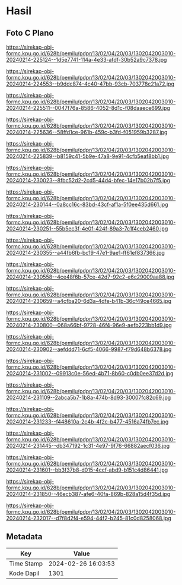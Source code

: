 # Hasil

## Foto C Plano

https://sirekap-obj-formc.kpu.go.id/628b/pemilu/pdpr/13/02/04/20/03/1302042003010-20240214-225124--1d5e7741-114a-4e33-afdf-30b52a9c7378.jpg

https://sirekap-obj-formc.kpu.go.id/628b/pemilu/pdpr/13/02/04/20/03/1302042003010-20240214-224553--b9ddc874-4c40-47bb-93cb-703778c21a72.jpg

https://sirekap-obj-formc.kpu.go.id/628b/pemilu/pdpr/13/02/04/20/03/1302042003010-20240214-225511--0047f76a-8586-4052-8d1c-f08daaece699.jpg

https://sirekap-obj-formc.kpu.go.id/628b/pemilu/pdpr/13/02/04/20/03/1302042003010-20240214-225636--58ffd1ce-961b-459c-b3fd-f051959b3287.jpg

https://sirekap-obj-formc.kpu.go.id/628b/pemilu/pdpr/13/02/04/20/03/1302042003010-20240214-225839--b8159c41-5b9e-47a8-9e91-4cfb5eaf8bb1.jpg

https://sirekap-obj-formc.kpu.go.id/628b/pemilu/pdpr/13/02/04/20/03/1302042003010-20240214-230023--8fbc52d2-2cd5-44d4-bfec-14e17b02b7f5.jpg

https://sirekap-obj-formc.kpu.go.id/628b/pemilu/pdpr/13/02/04/20/03/1302042003010-20240214-230144--0a8cc16c-83bd-43cf-af1a-5f0ee435d661.jpg

https://sirekap-obj-formc.kpu.go.id/628b/pemilu/pdpr/13/02/04/20/03/1302042003010-20240214-230251--55b5ec3f-4e0f-424f-89a3-7c1f4ceb2460.jpg

https://sirekap-obj-formc.kpu.go.id/628b/pemilu/pdpr/13/02/04/20/03/1302042003010-20240214-230355--a44fb6fb-bc19-47e1-9ae1-ff61ef837366.jpg

https://sirekap-obj-formc.kpu.go.id/628b/pemilu/pdpr/13/02/04/20/03/1302042003010-20240214-230558--4ce48f6b-57ce-42d7-92c2-e6c29009aa88.jpg

https://sirekap-obj-formc.kpu.go.id/628b/pemilu/pdpr/13/02/04/20/03/1302042003010-20240214-230659--a4cfba20-6d3a-4dfe-b41b-36cf49ce4665.jpg

https://sirekap-obj-formc.kpu.go.id/628b/pemilu/pdpr/13/02/04/20/03/1302042003010-20240214-230800--068a66bf-9728-46f4-96e9-aefb223bb1d9.jpg

https://sirekap-obj-formc.kpu.go.id/628b/pemilu/pdpr/13/02/04/20/03/1302042003010-20240214-230902--aefddd71-6cf5-4066-9987-f79d648b6378.jpg

https://sirekap-obj-formc.kpu.go.id/628b/pemilu/pdpr/13/02/04/20/03/1302042003010-20240214-231002--09913c0e-56ed-4b71-8b60-c0db0ee37d2d.jpg

https://sirekap-obj-formc.kpu.go.id/628b/pemilu/pdpr/13/02/04/20/03/1302042003010-20240214-231109--2abca5b7-1b8a-474b-8d93-30007fc82c69.jpg

https://sirekap-obj-formc.kpu.go.id/628b/pemilu/pdpr/13/02/04/20/03/1302042003010-20240214-231233--f448610a-2c4b-4f2c-b477-4516a74fb7ec.jpg

https://sirekap-obj-formc.kpu.go.id/628b/pemilu/pdpr/13/02/04/20/03/1302042003010-20240214-231445--db347192-1c31-4e97-9f76-66882aecf036.jpg

https://sirekap-obj-formc.kpu.go.id/628b/pemilu/pdpr/13/02/04/20/03/1302042003010-20240214-231601--bb3f37b8-d015-4ccf-abd9-b151c4d86441.jpg

https://sirekap-obj-formc.kpu.go.id/628b/pemilu/pdpr/13/02/04/20/03/1302042003010-20240214-231850--46ecb387-afe6-40fa-869b-828a15d4f35d.jpg

https://sirekap-obj-formc.kpu.go.id/628b/pemilu/pdpr/13/02/04/20/03/1302042003010-20240214-232017--d7f8d2f4-e594-44f2-b245-81c0d8258068.jpg


## Metadata

| Key        | Value               |
| ---------- | ------------------- |
| Time Stamp | 2024-02-26 16:03:53 |
| Kode Dapil | 1301                |



